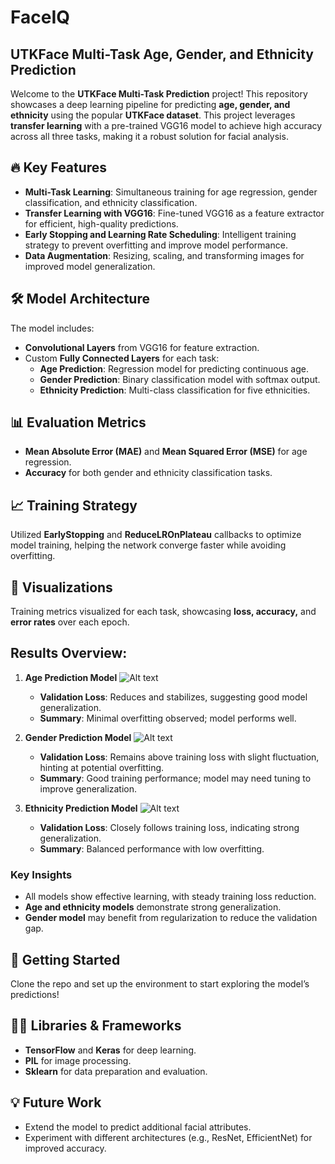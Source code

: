 # FaceIQ
## UTKFace Multi-Task Age, Gender, and Ethnicity Prediction

Welcome to the **UTKFace Multi-Task Prediction** project! This repository showcases a deep learning pipeline for predicting **age, gender, and ethnicity** using the popular **UTKFace dataset**. This project leverages **transfer learning** with a pre-trained VGG16 model to achieve high accuracy across all three tasks, making it a robust solution for facial analysis.

## 🔥 Key Features
- **Multi-Task Learning**: Simultaneous training for age regression, gender classification, and ethnicity classification.
- **Transfer Learning with VGG16**: Fine-tuned VGG16 as a feature extractor for efficient, high-quality predictions.
- **Early Stopping and Learning Rate Scheduling**: Intelligent training strategy to prevent overfitting and improve model performance.
- **Data Augmentation**: Resizing, scaling, and transforming images for improved model generalization.

## 🛠️ Model Architecture
The model includes:
- **Convolutional Layers** from VGG16 for feature extraction.
- Custom **Fully Connected Layers** for each task:
  - **Age Prediction**: Regression model for predicting continuous age.
  - **Gender Prediction**: Binary classification model with softmax output.
  - **Ethnicity Prediction**: Multi-class classification for five ethnicities.

## 📊 Evaluation Metrics
- **Mean Absolute Error (MAE)** and **Mean Squared Error (MSE)** for age regression.
- **Accuracy** for both gender and ethnicity classification tasks.

## 📈 Training Strategy
Utilized **EarlyStopping** and **ReduceLROnPlateau** callbacks to optimize model training, helping the network converge faster while avoiding overfitting.

## 🎨 Visualizations
Training metrics visualized for each task, showcasing **loss, accuracy,** and **error rates** over each epoch.

## Results Overview:
1. **Age Prediction Model**
![Alt text](https://i.ibb.co/wz514B2/loss-age.png "loss for age")

   - **Validation Loss**: Reduces and stabilizes, suggesting good model generalization.
   - **Summary**: Minimal overfitting observed; model performs well.

2. **Gender Prediction Model**
   ![Alt text](https://i.ibb.co/JCNDjMV/loss-gender.png "loss for gender")

   - **Validation Loss**: Remains above training loss with slight fluctuation, hinting at potential overfitting.
   - **Summary**: Good training performance; model may need tuning to improve generalization.

3. **Ethnicity Prediction Model**
   ![Alt text](https://i.ibb.co/P4wcd0n/loss-ethnicity.png "loss for ethnicity")

   - **Validation Loss**: Closely follows training loss, indicating strong generalization.
   - **Summary**: Balanced performance with low overfitting.

### Key Insights
- All models show effective learning, with steady training loss reduction.
- **Age and ethnicity models** demonstrate strong generalization.
- **Gender model** may benefit from regularization to reduce the validation gap.

## 🚀 Getting Started
Clone the repo and set up the environment to start exploring the model’s predictions!

## 🧑‍💻 Libraries & Frameworks
- **TensorFlow** and **Keras** for deep learning.
- **PIL** for image processing.
- **Sklearn** for data preparation and evaluation.

## 💡 Future Work
- Extend the model to predict additional facial attributes.
- Experiment with different architectures (e.g., ResNet, EfficientNet) for improved accuracy.
